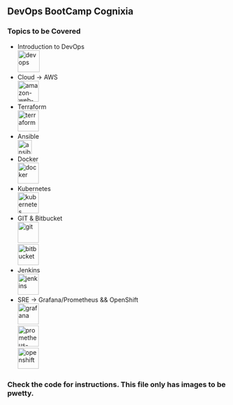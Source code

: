 ## DevOps BootCamp Cognixia 
### Topics to be Covered
- Introduction to DevOps<br>
  <img width="50" height="50" src="https://img.icons8.com/ios/50/devops.png" alt="devops"/><br>
- Cloud -> AWS<br>
  <img width="48" height="48" src="https://img.icons8.com/color/48/amazon-web-services.png" alt="amazon-web-services"/><br>
- Terraform<br>
  <img width="48" height="48" src="https://img.icons8.com/color/48/terraform.png" alt="terraform"/><br>
- Ansible<br>
  <img width="32" height="32" src="https://img.icons8.com/windows/32/ansible.png" alt="ansible"/><br>
- Docker<br>
  <img width="48" height="48" src="https://img.icons8.com/fluency/48/docker.png" alt="docker"/><br>
- Kubernetes<br>
  <img width="48" height="48" src="https://img.icons8.com/color/48/kubernetes.png" alt="kubernetes"/><br>
- GIT & Bitbucket<br>
  <img width="48" height="48" src="https://img.icons8.com/color/48/git.png" alt="git"/><br>
  <img width="48" height="48" src="https://img.icons8.com/color/48/bitbucket.png" alt="bitbucket"/><br>
- Jenkins<br>
  <img width="48" height="48" src="https://img.icons8.com/color/48/jenkins.png" alt="jenkins"/><br>
- SRE -> Grafana/Prometheus && OpenShift<br>
  <img width="48" height="48" src="https://img.icons8.com/fluency/48/grafana.png" alt="grafana"/><br>
  <img width="48" height="48" src="https://img.icons8.com/fluency/48/prometheus-app.png" alt="prometheus-app"/><br>
  <img width="48" height="48" src="https://img.icons8.com/color/48/openshift.png" alt="openshift"/><br>

### Check the code for instructions. This file only has images to be pwetty.